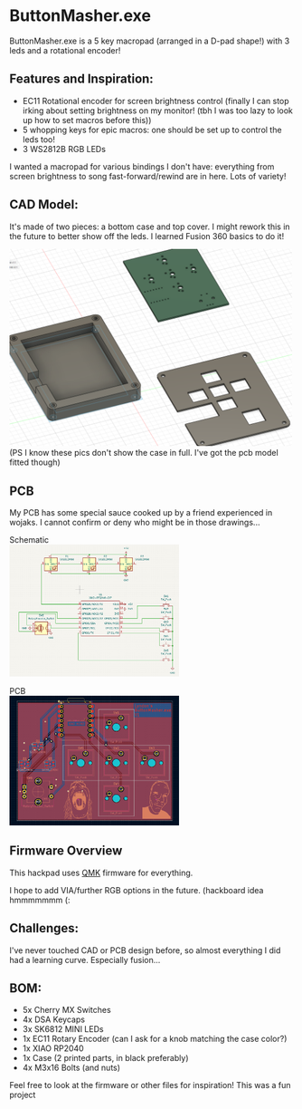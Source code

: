 # ButtonMasher.exe

ButtonMasher.exe is a 5 key macropad (arranged in a D-pad shape!) with 3 leds and a rotational encoder!

## Features and Inspiration:
- EC11 Rotational encoder for screen brightness control (finally I can stop irking about setting brightness on my monitor! (tbh I was too lazy to look up how to set macros before this))
- 5 whopping keys for epic macros: one should be set up to control the leds too!
- 3 WS2812B RGB LEDs

I wanted a macropad for various bindings I don't have: everything from screen brightness to song fast-forward/rewind are in here. Lots of variety!

## CAD Model:
It's made of two pieces: a bottom case and top cover. I might rework this in the future to better show off the leds.
I learned Fusion 360 basics to do it!

<img src=assets/cad.png alt="Schematic" width="500"/>
(PS I know these pics don't show the case in full. I've got the pcb model fitted though)

## PCB
My PCB has some special sauce cooked up by a friend experienced in wojaks. 
I cannot confirm or deny who might be in those drawings...

Schematic<br>
<img src=assets/pcb_schematic.png alt="Schematic" width="300"/>

PCB<br>
<img src=assets/pcb.png width="300"/>

## Firmware Overview
This hackpad uses [QMK](https://qmk.fm/) firmware for everything. 

I hope to add VIA/further RGB options in the future. (hackboard idea hmmmmmmm (:

## Challenges:
I've never touched CAD or PCB design before, so almost everything I did had a learning curve. Especially fusion...

## BOM:
- 5x Cherry MX Switches
- 4x DSA Keycaps
- 3x SK6812 MINI LEDs
- 1x EC11 Rotary Encoder (can I ask for a knob matching the case color?)
- 1x XIAO RP2040
- 1x Case (2 printed parts, in black preferably)
- 4x M3x16 Bolts (and nuts)

Feel free to look at the firmware or other files for inspiration! This was a fun project
